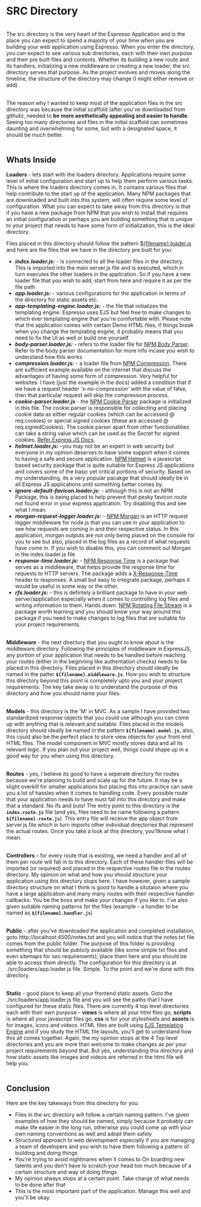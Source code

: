 # SRC Directory
<br/>
The src directory is the very heart of the Espresso Application and is the place you can expect to spend a majority of your time when you are building your web application using Espresso. When you enter the directory, you can expect to see various sub directories, each with their own purpose and their pre built files and contents. Whether its building a new route and its handlers, initializing a new middleware or creating a new loader, the src directory serves that purpose. As the project evolves and moves along the timeline, the structure of the directory may change (I might either remove or add).<br/><br/>

The reason why I wanted to keep most of the application files in the src directory was because the initial scaffold (after you've downloaded from github), needed to <strong>be more aesthetically appealing and easier to handle</strong>. Seeing too many directories and files in the initial scaffold can sometimes daunting and overwhelming for some, but with a designated space, it should be much better.
<br/><br/>

## Whats Inside
<strong>Loaders</strong> - lets start with the loaders directory. Applications require some level of initial configuration and start up to help them perform various tasks. This is where the loaders directory comes in. It contains various files that help contribute to the start up of the application. Many NPM packages that are downloaded and built into this system, will often require some level of configuration. What you can expect to take away from this directory is that if you have a new package from NPM that you wish to install that requires an initial configuration or perhaps you are building something that is unique to your project that needs to have some form of initialization, this is the ideal directory.

Files placed in this directory should follow the pattern <u>${filename}.loader.js</u> and here are the files that we have in the directory pre built for you:

+ <b><em>index.loader.js:</em></b> - is connected to all the loader files in the directory. This is imported into the main server.js file and is executed, which in turn executes the other loaders in the application. So if you have a new loader file that you wish to add, start from here and require it as per the file path
+ <b><em>app.loader.js:</em></b> - various configurations for the application in terms of the directory for static assets etc.
+ <b><em>app-templating-engine.loader.js:</em></b> - the file that initializes the templating engine. Espresso uses EJS but feel free to make changes to which ever templating engine that you're comfortable with. Please note that the application comes with certain Demo HTML files, if things break when you change the templating engine, it probably means that you need to fix the UI as well or build one yourself
+ <b><em>body-parser.loader.js:</em></b> - refers to the loader file for [NPM Body Parser](https://www.npmjs.com/package/body-parser). Refer to the body parser documentation for more info incase you wish to understand how this works.
+ <b><em>compression.loader.js:</em></b> - a loader file from [NPM Compression](https://www.npmjs.com/package/compression). There are sufficient example available on the internet that discuss the advantages of having some form of compression. Very helpful for websites. I have (just the example in the docs) added a condition that if we have a request header <em>'x-no-compression'</em> with the value of false, then that particular request will skip the compression process.
+ <b><em>cookie-parser.loader.js</em></b> - the [NPM Cookie Parser](https://www.npmjs.com/package/cookie-parser) package is initialized in this file. The cookie parser is responsible for collecting and placing cookie data as either regular cookies (which can be accessed @ req.cookies) or special signed cookies (these are accessed @ req.signedCookies). The cookie parser apart from other functionalities can take a string value which can be used as the <em>Secret</em> for signed cookies. [Refer Express JS Docs](https://expressjs.com/en/4x/api.html#res.cookie).
+ <b><em>helmet.loader.js:</em></b> -you may not be an expert in web security but everyone in my opinion deserves to have some support when it comes to having a safe and secure application. [NPM Helmet](https://www.npmjs.com/package/helmet) is a javascript based security package that is quite suitable for Express JS applications and covers some of the basic yet critical portions of security. Based on my understanding, its a very popular pacakge that should ideally be in all Express JS applications until something better comes by.
+ <b><em>ignore-default-favicon.loader.js:</em></b> - although this is not an NPM Package, this is being placed to help prevent that pesky favicon route not found error in your express application. Try disabling this and see what I mean.
+ <b><em>morgan-request-logger.loader.js:</em></b> - [NPM Morgan](https://www.npmjs.com/package/morgan) is an HTTP request logger middleware for node.js that you can use in your application to see how requests are coming in and their respective status. In this application, morgan outputs are not only being placed on the console for you to see but also, placed in the log files as a record of what requests have come in. If you wish to disable this, you can comment out Morgan in the index.loader.js file
+ <b><em>response-time.loader.js:</em></b> - [NPM Response Time](https://www.npmjs.com/package/response-time) is a package that serves as a middleware, that helps provide the response time for requests to HTTP servers. The package adds a <u>X-Response-Time</u> header to responses. A small but easy to integrate package, perhaps it would be useful in some way or the other.
+ <b><em>rfs.loader.js:</em></b> - this is defintely a brilliant package to have in your web server/application especially when it comes to controlling log files and writing information to them. Hands down. [NPM Rotating File Stream](https://www.npmjs.com/package/rotating-file-stream) is a package worth learning and you should know your way around this package if you need to make changes to log files that are suitable for your project requirements.
<br/><br/>

<strong>Middleware</strong> - the next directory that you ought to know about is the middleware directory. Following the principles of middleware in ExpressJS, any portion of your application that needs to be handled before reaching your routes (either in the beginning like authentation checks) needs to be placed in this directory. Files placed in this directory should ideally be named in the patter <b>```${filename}.middleware.js```</b>. How you wish to structure this directory beyond this point is completely upto you and your project requirements. The key take away is to understand the purpose of this directory and how you should name your files.
<br/><br/>

<strong>Models</strong> - this directory is the 'M' in MVC. As a sample I have provided two standardized response objects that you could use although you can come up with anything that is relevant and suitable. Files placed in the models directory should ideally be named in the pattern <b>```${filename}.model.js```</b>, also, this could also be the perfect place to store view objects for your front end HTML files. The model component in MVC mostly stores data and all its relevant logic. If you plan out your project well, things could shape up in a good way for you when using this directory.
<br/><br/>

<strong>Routes</strong> - yes, I believe its good to have a seperate directory for routes because we're planning to build and scale up for the future. It may be a slight overkill for smaller applications but placing this into practice can save you a lot of hassles when it comes to handling code. Every possible route that your application needs to have must fall into this directory and make that a standard. No ifs and buts! The entry point to this directory is the <b>```index.route.js```</b> file (and yes, files need to be name following a pattern <b>```${filename}.route.js```</b>). This entry file will receive the app object from server.js file which in turn imports other individual directories that represent the actual routes. Once you take a look at this directory, you'llknow what I mean.
<br/><br/>

<strong>Controllers</strong> - for every route that is existing, we need a handler and all of them per route will fall in to this directory. Each of these handler files will be imported (or required) and placed in the respective routes file in the routes directory. My opinion on what and how you should structure your application using this directory stops here. I have however, given a sample directory structure on what I think is good to handle a situtaion where you have a large application and many many routes with their respective handler callbacks. You be the boss and make your changes if you like to. I've also given suitable naming patterns for the files (example - a handler to be named as <b>```${filename}.handler.js```</b>)
<br/><br/>

<strong>Public</strong> - after you've downloaded the application and completed installation, goto http://localhost:4500/notes.txt and you will notice that the notes.txt file comes from the public folder. The purpose of this folder is providing something that should be publicly available (like some simple txt files and even sitemaps for seo requirements), place them here and you should be able to access them directly. The configuration for this directory is at ./src/loaders/app.loader.js file. Simple. To the point and we're done with this directory.
<br/><br/>

<strong>Static</strong> - good place to keep all your frontend static assets. Goto the ./src/loaders/app.loader.js file and you will see the paths that I have configured for these static files. There are currently 4 top level directories each with their own purpose - <b>views</b> is where all your html files go, <b>scripts</b> is where all your javascript files go, <b>css</b> is for your stylesheets and <b>assets</b> is for images, icons and videos. HTML files are built using [EJS Templating Engine](https://ejs.co/) and if you study the HTML file layouts, you'll get to understand how this all comes together. Again, the my opinion stops at the 4 Top level directories and you are more than welcome to make changes as per your project requirements beyond that. But yes, understanding this directory and how static assets like images and videos are referred in the html file will help you.
<br/><br/>

## Conclusion
Here are the key takeways from this directory for you:
+ Files in the src directory will follow a certain naming pattern. I've given examples of how they should be named, simply because it probably can make life easier in the long run, otherwise you could come up with your own naming conventions as well and adopt them safely
+ Structured approach to web development especially if you are managing a team of developers and you wish to have them following a pattern of building and doing things
+ You're trying to avoid nightmares when it comes to On boarding new talents and you don't have to scratch your head too much because of a certain structure and way of doing things
+ My opinion always stops at a certain point. Take charge of what needs to be done after that
+ This is the most important part of the application. Manage this well and you'll be okay.
